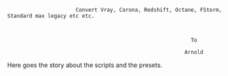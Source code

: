                           
                          
                          Convert Vray, Corona, Redshift, Octane, FStorm, Standard max legacy etc etc.



                                                               To

                                                             Arnold







Here goes the story about the scripts and the presets.




